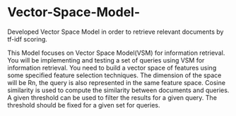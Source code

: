 # Vector-Space-Model-
Developed Vector Space Model in order to retrieve relevant documents by tf-idf scoring.

This Model focuses on Vector Space Model(VSM) for information retrieval. You will be
implementing and testing a set of queries using VSM for information retrieval. You need to build
a vector space of features using some specified feature selection techniques. The dimension of the
space will be Rn, the query is also represented in the same feature space. Cosine similarity is used
to compute the similarity between documents and queries. A given threshold can be used to filter
the results for a given query. The threshold should be fixed for a given set for queries.
